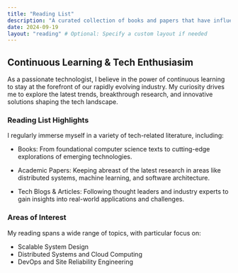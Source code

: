 ```yaml
---
title: "Reading List"
description: "A curated collection of books and papers that have influenced my journey in Site Reliability Engineering and Software Development."
date: 2024-09-19
layout: "reading" # Optional: Specify a custom layout if needed
---
```


## Continuous Learning & Tech Enthusiasim

As a passionate technologist, I believe in the power of continuous learning to stay at the forefront of our rapidly evolving industry. My curiosity drives me to explore the latest trends, breakthrough research, and innovative solutions shaping the tech landscape.

### Reading List Highlights

I regularly immerse myself in a variety of tech-related literature, including:

- Books: From foundational computer science texts to cutting-edge explorations of emerging technologies.

- Academic Papers: Keeping abreast of the latest research in areas like distributed systems, machine learning, and software architecture.

- Tech Blogs & Articles: Following thought leaders and industry experts to gain insights into real-world applications and challenges.

### Areas of Interest

My reading spans a wide range of topics, with particular focus on:

- Scalable System Design
- Distributed Systems and Cloud Computing
- DevOps and Site Reliability Engineering
